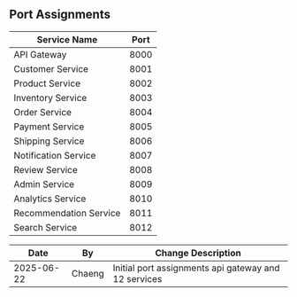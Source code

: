 ## Port Assignments

| Service Name             |  Port  |
|--------------------------|--------|
| API Gateway              |  8000  |
| Customer Service         |  8001  |
| Product Service          |  8002  |
| Inventory Service        |  8003  |
| Order Service            |  8004  |
| Payment Service          |  8005  |
| Shipping Service         |  8006  |
| Notification Service     |  8007  |
| Review Service           |  8008  |
| Admin Service            |  8009  |
| Analytics Service        |  8010  |
| Recommendation Service   |  8011  |
| Search Service           |  8012  |


| Date       | By    | Change Description                                      |
|------------|-------|---------------------------------------------------------|
| 2025-06-22 | Chaeng | Initial port assignments api gateway and 12 services   |
